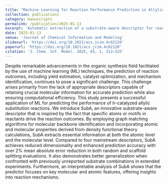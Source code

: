 ```yaml
---
title: "Machine Learning for Reaction Performance Prediction in Allylic Substitution Enhanced by Automatic Extraction of a Substrate-Aware Descriptor"
collection: publications
category: manuscripts
permalink: /publication/2025-01-13
excerpt: 'Automatic extraction of a substrate-aware descriptor for reaction performance prediction in allylic substitution.'
date: 2025-01-13
venue: 'Journal of Chemical Information and Modeling'
slidesurl: 'https://doi.org/10.1021/acs.jcim.4c02120'
paperurl: 'https://doi.org/10.1021/acs.jcim.4c02120'
citation: 'J. Chem. Inf. Model. 2025, 65, 1, 312–325'
---
```


Despite remarkable advancements in the organic synthesis field facilitated by the use of machine learning (ML) techniques, the prediction of reaction outcomes, including yield estimation, catalyst optimization, and mechanism identification, continues to pose a significant challenge. This challenge arises primarily from the lack of appropriate descriptors capable of retaining crucial molecular information for accurate prediction while also ensuring computational efficiency. This study presents a successful application of ML for predicting the performance of Ir-catalyzed allylic substitution reactions. We introduce SubA, an innovative substrate-aware descriptor that is inspired by the fact that specific atoms or motifs in reactants drive the reaction outcomes. By employing graph matching algorithms for molecular backbone identification and incorporating atomic and molecular properties derived from density functional theory calculations, SubA extracts essential information at both the atomic level and the molecular level. Compared to four mainstream descriptors, SubA achieves reduced dimensionality and enhanced prediction accuracy with over 2% mean absolute error reduction in both random and scaffold splitting evaluations. It also demonstrates better generalization when confronted with previously unreported substrate combinations in extended experiments. Furthermore, an interpretable analysis of SubA shows that the predictor focuses on key molecular and atomic features, offering insights into reaction mechanisms.